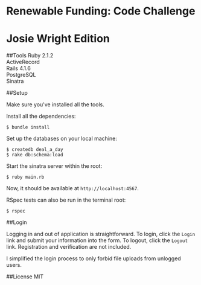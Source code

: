 Renewable Funding: Code Challenge
=================================
Josie Wright Edition
====================

##Tools
Ruby 2.1.2<br />
ActiveRecord<br />
Rails 4.1.6<br />
PostgreSQL<br />
Sinatra<br />

##Setup

Make sure you've installed all the tools.

Install all the dependencies:

```console
$ bundle install
```

Set up the databases on your local machine:

```console
$ createdb deal_a_day
$ rake db:schema:load
```

Start the sinatra server within the root:

```console
$ ruby main.rb
```

Now, it should be available at `http://localhost:4567`.

RSpec tests can also be run in the terminal root:

```console
$ rspec
```

##Login

Logging in and out of application is straightforward. To login, click the `Login` link and submit your information into the form. To logout, click the `Logout` link. Registration and verification are not included. 

I simplified the login process to only forbid file uploads from unlogged users.

##License
MIT